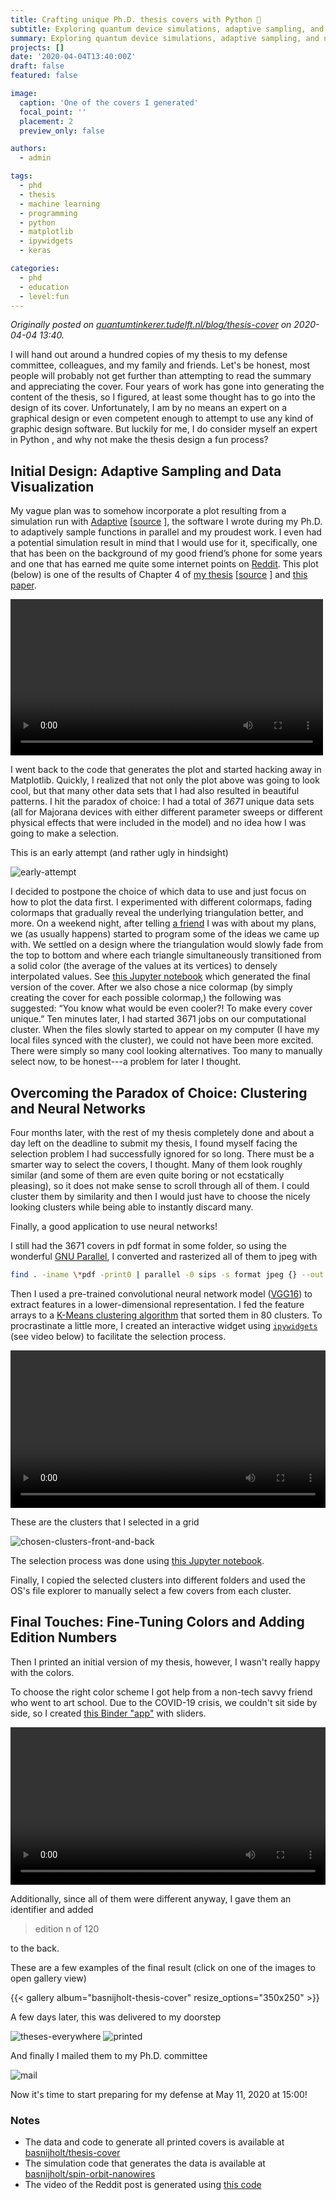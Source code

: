 ```yaml
---
title: Crafting unique Ph.D. thesis covers with Python 🎨
subtitle: Exploring quantum device simulations, adaptive sampling, and neural networks to create beautiful thesis covers
summary: Exploring quantum device simulations, adaptive sampling, and neural networks to create beautiful thesis covers
projects: []
date: '2020-04-04T13:40:00Z'
draft: false
featured: false

image:
  caption: 'One of the covers I generated'
  focal_point: ''
  placement: 2
  preview_only: false

authors:
  - admin

tags:
  - phd
  - thesis
  - machine learning
  - programming
  - python
  - matplotlib
  - ipywidgets
  - keras

categories:
  - phd
  - education
  - level:fun
---
```


*Originally posted on [quantumtinkerer.tudelft.nl/blog/thesis-cover](https://quantumtinkerer.tudelft.nl/blog/thesis-cover/) on 2020-04-04 13:40.*

I will hand out around a hundred copies of my thesis to my defense committee, colleagues, and my family and friends.
Let's be honest, most people will probably not get further than attempting to read the summary and appreciating the cover.
Four years of work has gone into generating the content of the thesis, so I figured, at least some thought has to go into the design of its cover.
Unfortunately, I am by no means an expert on a graphical design or even competent enough to attempt to use any kind of graphic design software.
But luckily for me, I do consider myself an expert in Python <i class="fab fa-python"></i>, and why not make the thesis design a fun process?

## Initial Design: Adaptive Sampling and Data Visualization

My vague plan was to somehow incorporate a plot resulting from a simulation run with [Adaptive](https://adaptive.readthedocs.io/) [[source](https://github.com/python-adaptive/adaptive) <i class="fab fa-github"></i>], the software I wrote during my Ph.D. to adaptively sample functions in parallel and my proudest work.
I even had a potential simulation result in mind that I would use for it, specifically, one that has been on the background of my good friend’s phone for some years and one that has earned me quite some internet points on [Reddit](https://www.reddit.com/r/dataisbeautiful/comments/eaap3p/python_quantum_research_art_saving_1000s_hours_of/).
This plot (below) is one of the results of Chapter 4 of [my thesis](http://files.nijho.lt/thesis.pdf) [[source](https://github.com/basnijholt/thesis) <i class="fab fa-github"></i>] and [this paper](https://arxiv.org/abs/1807.01940￼).

<video style="width: 100%;max-width: 500px;" controls>
  <source src="https://user-images.githubusercontent.com/6897215/233811442-ce9bc475-af15-4b89-9578-67925419b769.mp4" type="video/mp4">
  Your browser does not support the video tag.
</video>

I went back to the code that generates the plot and started hacking away in Matplotlib.
Quickly, I realized that not only the plot above was going to look cool, but that many other data sets that I had also resulted in beautiful patterns.
I hit the paradox of choice: I had a total of *3671* unique data sets (all for Majorana devices with either different parameter sweeps or different physical effects that were included in the model) and no idea how I was going to make a selection.

This is an early attempt (and rather ugly in hindsight)

![early-attempt](https://user-images.githubusercontent.com/6897215/233811538-dc3b5b86-6f6f-4bd6-840c-e466918ce151.jpeg)

I decided to postpone the choice of which data to use and just focus on how to plot the data first.
I experimented with different colormaps, fading colormaps that gradually reveal the underlying triangulation better, and more.
On a weekend night, after telling [a friend](https://github.com/sbalk) I was with about my plans, we (as usually happens) started to program some of the ideas we came up with.
We settled on a design where the triangulation would slowly fade from the top to bottom and where each triangle simultaneously transitioned from a solid color (the average of the values at its vertices) to densely interpolated values.
See [this Jupyter notebook](https://github.com/basnijholt/thesis-cover/blob/master/generate-covers.ipynb) which generated the final version of the cover.
After we also chose a nice colormap (by simply creating the cover for each possible colormap,) the following was suggested: “You know what would be even cooler?! To make every cover unique.”
Ten minutes later, I had started 3671 jobs on our computational cluster.
When the files slowly started to appear on my computer (I have my local files synced with the cluster), we could not have been more excited.
There were simply so many cool looking alternatives.
Too many to manually select now, to be honest---a problem for later I thought.

## Overcoming the Paradox of Choice: Clustering and Neural Networks

Four months later, with the rest of my thesis completely done and about a day left on the deadline to submit my thesis, I found myself facing the selection problem I had successfully ignored for so long.
There must be a smarter way to select the covers, I thought.
Many of them look roughly similar (and some of them are even quite boring or not ecstatically pleasing), so it does not make sense to scroll through all of them.
I could cluster them by similarity and then I would just have to choose the nicely looking clusters while being able to instantly discard many.

Finally, a good application to use neural networks!

I still had the 3671 covers in pdf format in some folder, so using the wonderful [GNU Parallel](https://www.gnu.org/software/parallel/), I converted and rasterized all of them to jpeg with
```bash
find . -iname \*pdf -print0 | parallel -0 sips -s format jpeg {} --out  {.}.jpg
```
Then I used a pre-trained convolutional neural network model ([VGG16](https://keras.io/applications/#vgg16)) to extract features in a lower-dimensional representation.
I fed the feature arrays to a [K-Means clustering algorithm](https://en.wikipedia.org/wiki/K-means_clustering) that sorted them in 80 clusters.
To procrastinate a little more, I created an interactive widget using [`ipywidgets`](https://ipywidgets.readthedocs.io/) (see video below) to facilitate the selection process.

<video style="width: 100%;max-width: 800px;" controls>
  <source src="https://user-images.githubusercontent.com/6897215/233811575-98ea0be2-33f4-47f4-b3ee-f8e7bdf3c475.mp4" type="video/mp4">
  Your browser does not support the video tag.
</video>

These are the clusters that I selected in a grid

![chosen-clusters-front-and-back](https://user-images.githubusercontent.com/6897215/233811546-36be2cec-eb8c-437a-88d1-595a8602a7ba.jpeg)

The selection process was done using [this Jupyter notebook](https://github.com/basnijholt/thesis-cover/blob/master/thesis-cover-selection.ipynb).

Finally, I copied the selected clusters into different folders and used the OS's file explorer to manually select a few covers from each cluster.

## Final Touches: Fine-Tuning Colors and Adding Edition Numbers

Then I printed an initial version of my thesis, however, I wasn't really happy with the colors.

To choose the right color scheme I got help from a non-tech savvy friend who went to art school.
Due to the COVID-19 crisis, we couldn't sit side by side, so I created [this Binder "app"](https://mybinder.org/v2/gh/basnijholt/thesis-cover/master?filepath=color-picker.ipynb) with sliders.

<video style="width: 100%;max-width: 800px;" controls>
  <source src="https://user-images.githubusercontent.com/6897215/233811609-8fa74955-0c51-443e-9a87-115921530b7d.mp4" type="video/mp4">
  Your browser does not support the video tag.
</video>

Additionally, since all of them were different anyway, I gave them an identifier and added

> edition n of 120

to the back.

These are a few examples of the final result (click on one of the images to open gallery view)

{{< gallery album="basnijholt-thesis-cover" resize_options="350x250" >}}

A few days later, this was delivered to my doorstep

![theses-everywhere](https://user-images.githubusercontent.com/6897215/233811518-bd5426d6-05bc-4c7a-854a-4c373aa21fcf.jpg)
![printed](https://user-images.githubusercontent.com/6897215/233811525-645b67a4-a9ea-48ba-a391-4639ed92c19d.jpg)

And finally I mailed them to my Ph.D. committee

![mail](https://user-images.githubusercontent.com/6897215/233811533-3b85ff8d-8359-453b-8aa1-ef653629a0f4.jpg)

Now it's time to start preparing for my defense at May 11, 2020 at 15:00!

### Notes

* The data and code to generate all printed covers is available at [basnijholt/thesis-cover](https://github.com/basnijholt/thesis-cover) <i class="fab fa-github"></i>
* The simulation code that generates the data is available at [basnijholt/spin-orbit-nanowires](https://github.com/basnijholt/spin-orbit-nanowires) <i class="fab fa-github"></i>
* The video of the Reddit post is generated using [this code](https://gist.github.com/basnijholt/7aaeb7b9c506f830e6791d264a6cf467) <i class="fab fa-github"></i>
